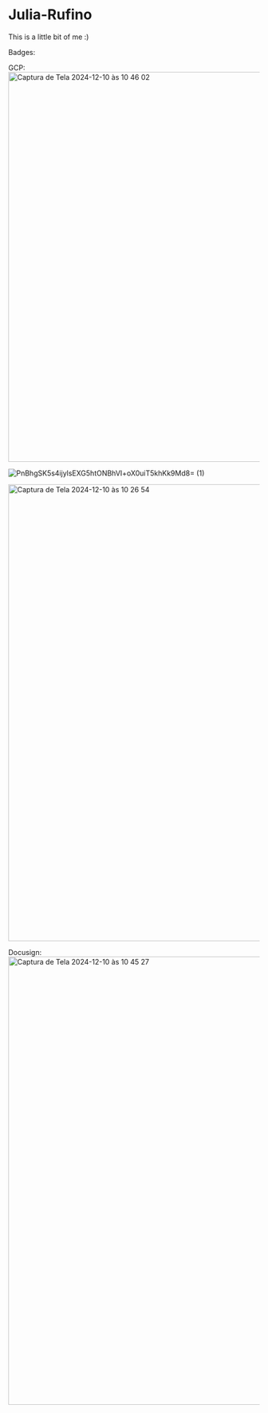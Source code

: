 # Julia-Rufino
This is a little bit of me :)

Badges:


GCP:
<img width="782" alt="Captura de Tela 2024-12-10 às 10 46 02" src="https://github.com/user-attachments/assets/c8e9b712-3232-441c-881e-cee7786d40f9">

![PnBhgSK5s4ijylsEXG5htONBhVI+oX0uiT5khKk9Md8= (1)](https://github.com/user-attachments/assets/b4049778-def6-4a4b-a0c7-a5d19a8065df)

<img width="916" alt="Captura de Tela 2024-12-10 às 10 26 54" src="https://github.com/user-attachments/assets/19b2d8b2-cd59-46f7-bfdc-4b5ac63fce25">

Docusign:
<img width="899" alt="Captura de Tela 2024-12-10 às 10 45 27" src="https://github.com/user-attachments/assets/fa45df9c-c18c-48b3-82d6-01a109b19241">
